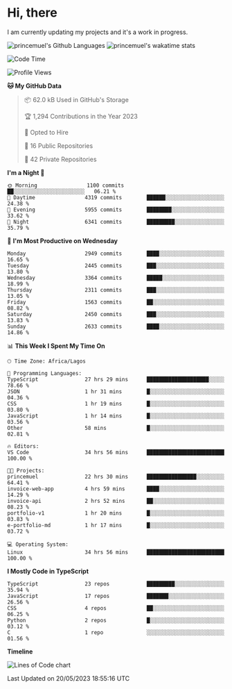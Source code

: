 # Hi, there

I am currently updating my projects and it's a work in progress.

![princemuel's Github Languages](https://github-readme-stats.vercel.app/api/top-langs/?username=princemuel&text_color=586069&layout=compact&hide_border=true&title_color=0366d6&count_private=true&include_all_commits=true&theme=tokyonight&show_icons=true)
![princemuel's wakatime stats](https://github-readme-stats.vercel.app/api/wakatime?username=princemuel&text_color=586069&layout=compact&hide_border=true&title_color=0366d6&count_private=true&include_all_commits=true&theme=tokyonight&show_icons=true)

<!--START_SECTION:waka-->
![Code Time](http://img.shields.io/badge/Code%20Time-2%2C374%20hrs%208%20mins-blue)

![Profile Views](http://img.shields.io/badge/Profile%20Views-78-blue)

**🐱 My GitHub Data** 

> 📦 62.0 kB Used in GitHub's Storage 
 > 
> 🏆 1,294 Contributions in the Year 2023
 > 
> 💼 Opted to Hire
 > 
> 📜 16 Public Repositories 
 > 
> 🔑 42 Private Repositories 
 > 
**I'm a Night 🦉** 

```text
🌞 Morning                1100 commits        ██░░░░░░░░░░░░░░░░░░░░░░░   06.21 % 
🌆 Daytime                4319 commits        ██████░░░░░░░░░░░░░░░░░░░   24.38 % 
🌃 Evening                5955 commits        ████████░░░░░░░░░░░░░░░░░   33.62 % 
🌙 Night                  6341 commits        █████████░░░░░░░░░░░░░░░░   35.79 % 
```
📅 **I'm Most Productive on Wednesday** 

```text
Monday                   2949 commits        ████░░░░░░░░░░░░░░░░░░░░░   16.65 % 
Tuesday                  2445 commits        ███░░░░░░░░░░░░░░░░░░░░░░   13.80 % 
Wednesday                3364 commits        █████░░░░░░░░░░░░░░░░░░░░   18.99 % 
Thursday                 2311 commits        ███░░░░░░░░░░░░░░░░░░░░░░   13.05 % 
Friday                   1563 commits        ██░░░░░░░░░░░░░░░░░░░░░░░   08.82 % 
Saturday                 2450 commits        ███░░░░░░░░░░░░░░░░░░░░░░   13.83 % 
Sunday                   2633 commits        ████░░░░░░░░░░░░░░░░░░░░░   14.86 % 
```


📊 **This Week I Spent My Time On** 

```text
🕑︎ Time Zone: Africa/Lagos

💬 Programming Languages: 
TypeScript               27 hrs 29 mins      ████████████████████░░░░░   78.66 % 
JSON                     1 hr 31 mins        █░░░░░░░░░░░░░░░░░░░░░░░░   04.36 % 
CSS                      1 hr 19 mins        █░░░░░░░░░░░░░░░░░░░░░░░░   03.80 % 
JavaScript               1 hr 14 mins        █░░░░░░░░░░░░░░░░░░░░░░░░   03.56 % 
Other                    58 mins             █░░░░░░░░░░░░░░░░░░░░░░░░   02.81 % 

🔥 Editors: 
VS Code                  34 hrs 56 mins      █████████████████████████   100.00 % 

🐱‍💻 Projects: 
princemuel               22 hrs 30 mins      ████████████████░░░░░░░░░   64.41 % 
invoice-web-app          4 hrs 59 mins       ████░░░░░░░░░░░░░░░░░░░░░   14.29 % 
invoice-api              2 hrs 52 mins       ██░░░░░░░░░░░░░░░░░░░░░░░   08.23 % 
portfolio-v1             1 hr 20 mins        █░░░░░░░░░░░░░░░░░░░░░░░░   03.83 % 
e-portfolio-md           1 hr 17 mins        █░░░░░░░░░░░░░░░░░░░░░░░░   03.72 % 

💻 Operating System: 
Linux                    34 hrs 56 mins      █████████████████████████   100.00 % 
```

**I Mostly Code in TypeScript** 

```text
TypeScript               23 repos            █████████░░░░░░░░░░░░░░░░   35.94 % 
JavaScript               17 repos            ███████░░░░░░░░░░░░░░░░░░   26.56 % 
CSS                      4 repos             ██░░░░░░░░░░░░░░░░░░░░░░░   06.25 % 
Python                   2 repos             █░░░░░░░░░░░░░░░░░░░░░░░░   03.12 % 
C                        1 repo              ░░░░░░░░░░░░░░░░░░░░░░░░░   01.56 % 
```



**Timeline**

![Lines of Code chart](https://raw.githubusercontent.com/princemuel/princemuel/main/assets/bar_graph.png)


 Last Updated on 20/05/2023 18:55:16 UTC
<!--END_SECTION:waka-->
